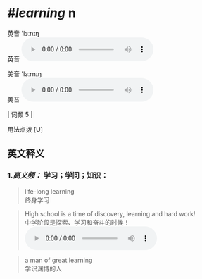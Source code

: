 # ***\#learning*** n
英音 'lɜːnɪŋ  
英音
<audio src="./media/learning-B.aac" controls="controls"></audio>

美音 'lɜːrnɪŋ  
美音
<audio src="./media/learning.aac" controls="controls"></audio>



| 词频 5 |  

用法点拨  [U]

英文释义
---
### 1.*高义频：* **学习；学问；知识：**  

 > life-long learning  
 > 终身学习    

 > High school is a time of discovery, learning and hard work!  
 > 中学阶段是探索、学习和奋斗的时候！    
<audio src="./media/learning-1.aac" controls="controls"></audio>

 > a man of great learning   
 > 学识渊博的人    


